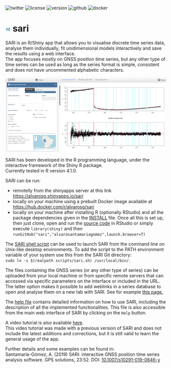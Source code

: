 ![twitter](https://img.shields.io/twitter/follow/timeserious?style=social)
![license](https://img.shields.io/github/license/alvarosantamariagomez/sari)
![version](https://img.shields.io/badge/version-octubre%202023-blue)
![github](https://img.shields.io/github/languages/code-size/alvarosantamariagomez/sari?color=g)
![docker](https://img.shields.io/docker/image-size/alvarosg/sari?color=g)

# ![SARI logo](/www/favicon.png) sari 

SARI is an R/Shiny app that allows you to visualise discrete time series data, analyse them individually, fit unidimensional models interactively and save the results using a web interface.  
The app focuses mostly on GNSS position time series, but any other type of time series can be used as long as the series format is simple, consistent and does not have uncommented alphabetic characters.

![SARI screenshot](/www/screenshot.png)


SARI has been developed in the R programming language, under the interactive framework of the Shiny R package.  
Currently tested in R version 4.1.0.

SARI can be run:  
- remotelly from the shinyapps server at this link https://alvarosg.shinyapps.io/sari
- locally on your machine using a prebuilt Docker image available at https://hub.docker.com/r/alvarosg/sari  
- locally on your machine after installing R (optionally RStudio) and all the package dependencies given in the [INSTALL](INSTALL) file. Once all this is set up, then just clone, open and run the [source code](app.R) in RStudio or simply execute `library(shiny)` and then `runGitHub("sari","alvarosantamariagomez",launch.browser=T)`  

The [SARI shell script](/scripts/sari.sh) can be used to launch SARI from the command line on Unix-like desktop environments. To add the script to the PATH environment variable of your system use this from the SARI Git directory:  
`sudo ln -s $(realpath scripts/sari.sh) /usr/local/bin/.`

The files containing the GNSS series (or any other type of series) can be uploaded from your local machine or from specific remote servers that can accessed via specific parameters on the interface or included in the URL. The latter option makes it possible to add weblinks in a series database to open and analyse them on a new tab with SARI. See for example [this page.](https://www.poleterresolide.fr/geodesy-plotter/#/station/ARUF00FRA/185)

The [help file](/www/about.pdf) contains detailed information on how to use SARI, including the description of all the implemented functionalities. This file is also accessible from the main web interface of SARI by clicking on the `Help` button.  

A video tutorial is also available [here](https://youtu.be/Zt61jzehhoc).  
This video tutorial was made with a previous version of SARI and does not include the latest additions and corrections, but it is still valid to learn the general usage of the app.

Further details and some examples can be found in:  
Santamaría-Gómez, A. (2019) SARI: interactive GNSS position time series analysis software. GPS solutions, 23:52. DOI: [10.1007/s10291-019-0846-y](https://link.springer.com/article/10.1007/s10291-019-0846-y)